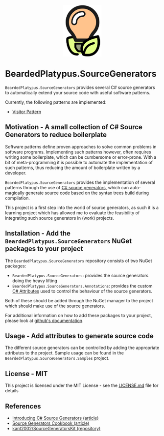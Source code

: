 <p align='center'><img align='center' src='https://raw.githubusercontent.com/BeardedPlatypus/source-generators/main/.docs/icon.svg' width='25%'></p>

# BeardedPlatypus.SourceGenerators

`BeardedPlatypus.SourceGenerators` provides several C\# source generators to
automatically extend your source code with useful software patterns.

Currently, the following patterns are implemented:

* [Visitor Pattern](BeardedPlatypus.SourceGenerators.Annotations/Visitor/README.md)

## Motivation - A small collection of C\# Source Generators to reduce boilerplate

Software patterns define proven approaches to solve common problems in
software programs. Implementing such patterns however, often requires writing some
boilerplate, which can be cumbersome or error-prone. With a bit of meta-programming
it is possible to automate the implementation of such patterns, thus reducing the 
amount of boilerplate written by a developer. 

`BeardedPlatypus.SourceGenerators` provides the implementation of several patterns
through the use of [C\# source generators](https://docs.microsoft.com/en-us/dotnet/csharp/roslyn-sdk/source-generators-overview),
which can auto-magically generate source code based on the syntax trees build during
compilation.

This project is a first step into the world of source generators, as such it is
a learning project which has allowed me to evaluate the feasibility of integrating
such source generators in (work) projects. 

## Installation - Add the `BeardedPlatypus.SourceGenerators` NuGet packages to your project

The `BeardedPlatypus.SourceGenerators` repository consists of two NuGet packages:

* `BeardedPlatypus.SourceGenerators`: provides the source generators doing the heavy lifting
* `BeardedPlatypus.SourceGenerators.Annotations`: provides the custom [C\# Attributes](https://docs.microsoft.com/en-us/dotnet/csharp/programming-guide/concepts/attributes/) used to control the behaviour of the source generators.

Both of these should be added through the NuGet manager to the project which should make use
of the source generators.

For additional information on how to add these packages to your project, please look at
[github's documentation](https://docs.github.com/en/packages/working-with-a-github-packages-registry/working-with-the-nuget-registry).

## Usage - Add attributes to generate source code

The different source generators can be controlled by adding the appropriate attributes to the
project. Sample usage can be found in the `BeardedPlatypus.SourceGenerators.Samples` project.

## License - MIT

This project is licensed under the MIT License - see the [LICENSE.md](LICENSE.md) file for details

## References

* [Introducing C\# Source Generators (article)](https://devblogs.microsoft.com/dotnet/introducing-c-source-generators/)
* [Source Generators Cookbook (article)](https://github.com/dotnet/roslyn/blob/main/docs/features/source-generators.cookbook.md)
* [kant2002/SourceGeneratorsKit (repository)](https://github.com/kant2002/SourceGeneratorsKit)
